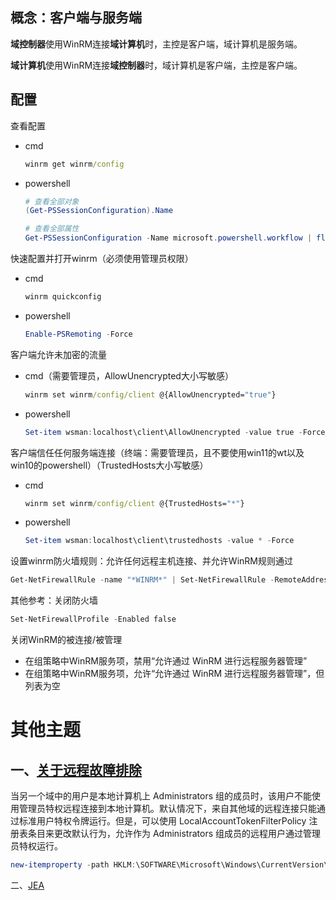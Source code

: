 ## 概念：客户端与服务端

**域控制器**使用WinRM连接**域计算机**时，主控是客户端，域计算机是服务端。

**域计算机**使用WinRM连接**域控制器**时，域计算机是客户端，主控是客户端。



## 配置

查看配置

- cmd

  ```bat
  winrm get winrm/config
  ```

- powershell

  ```powershell
  # 查看全部对象
  (Get-PSSessionConfiguration).Name
  
  # 查看全部属性
  Get-PSSessionConfiguration -Name microsoft.powershell.workflow | fl -Property *
  ```

  

快速配置并打开winrm（必须使用管理员权限）

- cmd

  ```bat
  winrm quickconfig
  ```

- powershell

  ```powershell
  Enable-PSRemoting -Force
  ```

  

客户端允许未加密的流量

- cmd（需要管理员，AllowUnencrypted大小写敏感）

  ```bat
  winrm set winrm/config/client @{AllowUnencrypted="true"}
  ```

- powershell

  ```powershell
  Set-item wsman:localhost\client\AllowUnencrypted -value true -Force
  ```

  

客户端信任任何服务端连接（终端：需要管理员，且不要使用win11的wt以及win10的powershell）（TrustedHosts大小写敏感）

- cmd

  ```bat
  winrm set winrm/config/client @{TrustedHosts="*"}
  ```

- powershell

  ```powershell
  Set-item wsman:localhost\client\trustedhosts -value * -Force
  ```

  

设置winrm防火墙规则：允许任何远程主机连接、并允许WinRM规则通过

```powershell
Get-NetFirewallRule -name "*WINRM*" | Set-NetFirewallRule -RemoteAddress any -Enabled true
```

其他参考：关闭防火墙

```powershell
Set-NetFirewallProfile -Enabled false
```

关闭WinRM的被连接/被管理

- 在组策略中WinRM服务项，禁用“允许通过 WinRM 进行远程服务器管理”
- 在组策略中WinRM服务项，允许“允许通过 WinRM 进行远程服务器管理”，但列表为空



# 其他主题

## 一、[关于远程故障排除](https://docs.microsoft.com/zh-cn/powershell/module/microsoft.powershell.core/about/about_remote_troubleshooting)

当另一个域中的用户是本地计算机上 Administrators 组的成员时，该用户不能使用管理员特权远程连接到本地计算机。默认情况下，来自其他域的远程连接只能通过标准用户特权令牌运行。但是，可以使用 LocalAccountTokenFilterPolicy 注册表条目来更改默认行为，允许作为 Administrators 组成员的远程用户通过管理员特权运行。

```powershell
new-itemproperty -path HKLM:\SOFTWARE\Microsoft\Windows\CurrentVersion\Policies\System -name LocalAccountTokenFilterPolicy -propertyType DWord -value 1 |Out-Null
```



二、[JEA](https://blog.51cto.com/lianggj/1905343)
